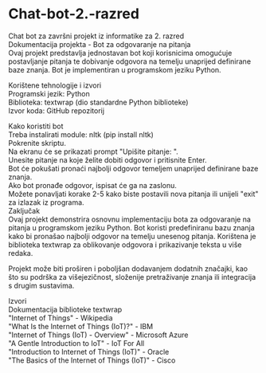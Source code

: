 # Chat-bot-2.-razred
Chat bot za završni projekt iz informatike za 2. razred<br>
Dokumentacija projekta - Bot za odgovaranje na pitanja<br>
Ovaj projekt predstavlja jednostavan bot koji korisnicima omogućuje postavljanje pitanja te dobivanje odgovora na temelju unaprijed definirane baze znanja. Bot je implementiran u programskom jeziku Python.<br>

Korištene tehnologije i izvori<br>
Programski jezik: Python<br>
Biblioteka: textwrap (dio standardne Python biblioteke)<br>
Izvor koda: GitHub repozitorij<br>

Kako koristiti bot<br>
Treba instalirati module: nltk (pip install nltk)<br>
Pokrenite skriptu.<br>
Na ekranu će se prikazati prompt "Upišite pitanje: ".<br>
Unesite pitanje na koje želite dobiti odgovor i pritisnite Enter.<br>
Bot će pokušati pronaći najbolji odgovor temeljem unaprijed definirane baze znanja.<br>
Ako bot pronađe odgovor, ispisat će ga na zaslonu.<br>
Možete ponavljati korake 2-5 kako biste postavili nova pitanja ili unijeli "exit" za izlazak iz programa.<br>
Zaključak<br>
Ovaj projekt demonstrira osnovnu implementaciju bota za odgovaranje na pitanja u programskom jeziku Python. Bot koristi predefiniranu bazu znanja kako bi pronašao najbolji odgovor na temelju unesenog pitanja. Korištena je biblioteka textwrap za oblikovanje odgovora i prikazivanje teksta u više redaka.<br>

Projekt može biti proširen i poboljšan dodavanjem dodatnih značajki, kao što su podrška za višejezičnost, složenije pretraživanje znanja ili integracija s drugim sustavima.<br>

Izvori<br>
Dokumentacija biblioteke textwrap<br>
"Internet of Things" - Wikipedia<br>
"What Is the Internet of Things (IoT)?" - IBM<br>
"Internet of Things (IoT) - Overview" - Microsoft Azure<br>
"A Gentle Introduction to IoT" - IoT For All<br>
"Introduction to Internet of Things (IoT)" - Oracle<br>
"The Basics of the Internet of Things (IoT)" - Cisco<br>

  
